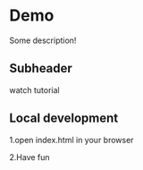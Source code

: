 # Demo
Some description!
## Subheader 

watch tutorial

## Local development 

1.open index.html in your browser


2.Have fun